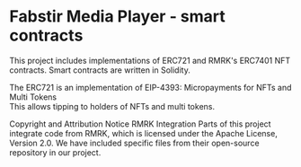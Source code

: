 # Fabstir Media Player - smart contracts

This project includes implementations of ERC721 and RMRK's ERC7401 NFT contracts.
Smart contracts are written in Solidity.

The ERC721 is an implementation of EIP-4393: Micropayments for NFTs and Multi Tokens  
This allows tipping to holders of NFTs and multi tokens.

Copyright and Attribution Notice
RMRK Integration
Parts of this project integrate code from RMRK, which is licensed under the Apache License, Version 2.0. We have included specific files from their open-source repository in our project.

